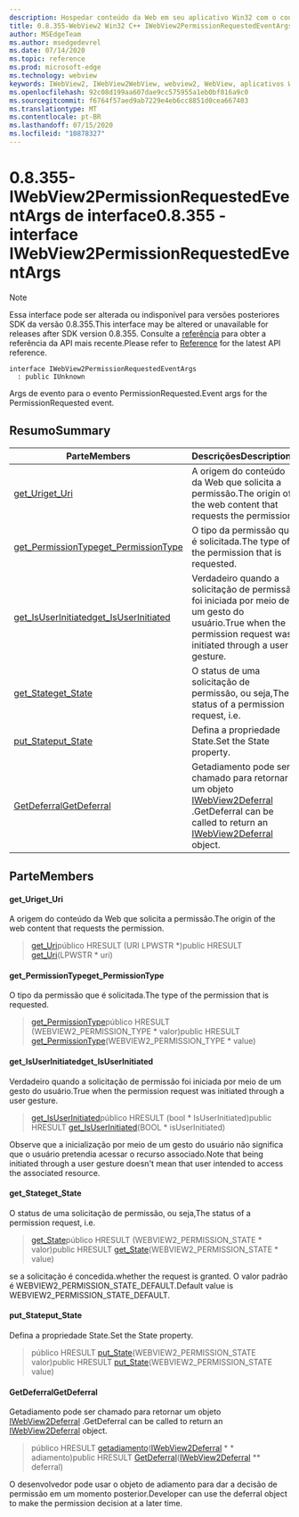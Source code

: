 ```yaml
---
description: Hospedar conteúdo da Web em seu aplicativo Win32 com o controle WebView2 do Microsoft Edge
title: 0.8.355-WebView2 Win32 C++ IWebView2PermissionRequestedEventArgs
author: MSEdgeTeam
ms.author: msedgedevrel
ms.date: 07/14/2020
ms.topic: reference
ms.prod: microsoft-edge
ms.technology: webview
keywords: IWebView2, IWebView2WebView, webview2, WebView, aplicativos Win32, Win32, Edge
ms.openlocfilehash: 92c08d199aa607dae9cc575955a1eb0bf016a9c0
ms.sourcegitcommit: f6764f57aed9ab7229e4eb6cc8851d0cea667403
ms.translationtype: MT
ms.contentlocale: pt-BR
ms.lasthandoff: 07/15/2020
ms.locfileid: "10878327"
---
```

# <span data-ttu-id="c5628-104">0.8.355-IWebView2PermissionRequestedEventArgs de interface</span><span class="sxs-lookup"><span data-stu-id="c5628-104">0.8.355 - interface IWebView2PermissionRequestedEventArgs</span></span> 

> [!NOTE]
> <span data-ttu-id="c5628-105">Essa interface pode ser alterada ou indisponível para versões posteriores SDK da versão 0.8.355.</span><span class="sxs-lookup"><span data-stu-id="c5628-105">This interface may be altered or unavailable for releases after SDK version 0.8.355.</span></span> <span data-ttu-id="c5628-106">Consulte a [referência](../../../webview2-api-reference.md) para obter a referência da API mais recente.</span><span class="sxs-lookup"><span data-stu-id="c5628-106">Please refer to [Reference](../../../webview2-api-reference.md) for the latest API reference.</span></span>

```
interface IWebView2PermissionRequestedEventArgs
  : public IUnknown
```

<span data-ttu-id="c5628-107">Args de evento para o evento PermissionRequested.</span><span class="sxs-lookup"><span data-stu-id="c5628-107">Event args for the PermissionRequested event.</span></span>

## <span data-ttu-id="c5628-108">Resumo</span><span class="sxs-lookup"><span data-stu-id="c5628-108">Summary</span></span>

 <span data-ttu-id="c5628-109">Parte</span><span class="sxs-lookup"><span data-stu-id="c5628-109">Members</span></span>                        | <span data-ttu-id="c5628-110">Descrições</span><span class="sxs-lookup"><span data-stu-id="c5628-110">Descriptions</span></span>
--------------------------------|---------------------------------------------
[<span data-ttu-id="c5628-111">get_Uri</span><span class="sxs-lookup"><span data-stu-id="c5628-111">get_Uri</span></span>](#get_uri) | <span data-ttu-id="c5628-112">A origem do conteúdo da Web que solicita a permissão.</span><span class="sxs-lookup"><span data-stu-id="c5628-112">The origin of the web content that requests the permission.</span></span>
[<span data-ttu-id="c5628-113">get_PermissionType</span><span class="sxs-lookup"><span data-stu-id="c5628-113">get_PermissionType</span></span>](#get_permissiontype) | <span data-ttu-id="c5628-114">O tipo da permissão que é solicitada.</span><span class="sxs-lookup"><span data-stu-id="c5628-114">The type of the permission that is requested.</span></span>
[<span data-ttu-id="c5628-115">get_IsUserInitiated</span><span class="sxs-lookup"><span data-stu-id="c5628-115">get_IsUserInitiated</span></span>](#get_isuserinitiated) | <span data-ttu-id="c5628-116">Verdadeiro quando a solicitação de permissão foi iniciada por meio de um gesto do usuário.</span><span class="sxs-lookup"><span data-stu-id="c5628-116">True when the permission request was initiated through a user gesture.</span></span>
[<span data-ttu-id="c5628-117">get_State</span><span class="sxs-lookup"><span data-stu-id="c5628-117">get_State</span></span>](#get_state) | <span data-ttu-id="c5628-118">O status de uma solicitação de permissão, ou seja,</span><span class="sxs-lookup"><span data-stu-id="c5628-118">The status of a permission request, i.e.</span></span>
[<span data-ttu-id="c5628-119">put_State</span><span class="sxs-lookup"><span data-stu-id="c5628-119">put_State</span></span>](#put_state) | <span data-ttu-id="c5628-120">Defina a propriedade State.</span><span class="sxs-lookup"><span data-stu-id="c5628-120">Set the State property.</span></span>
[<span data-ttu-id="c5628-121">GetDeferral</span><span class="sxs-lookup"><span data-stu-id="c5628-121">GetDeferral</span></span>](#getdeferral) | <span data-ttu-id="c5628-122">Getadiamento pode ser chamado para retornar um objeto [IWebView2Deferral](IWebView2Deferral.md) .</span><span class="sxs-lookup"><span data-stu-id="c5628-122">GetDeferral can be called to return an [IWebView2Deferral](IWebView2Deferral.md) object.</span></span>

## <span data-ttu-id="c5628-123">Parte</span><span class="sxs-lookup"><span data-stu-id="c5628-123">Members</span></span>

#### <span data-ttu-id="c5628-124">get_Uri</span><span class="sxs-lookup"><span data-stu-id="c5628-124">get_Uri</span></span> 

<span data-ttu-id="c5628-125">A origem do conteúdo da Web que solicita a permissão.</span><span class="sxs-lookup"><span data-stu-id="c5628-125">The origin of the web content that requests the permission.</span></span>

> <span data-ttu-id="c5628-126">[get_Uri](#get_uri)público HRESULT (URI LPWSTR \*)</span><span class="sxs-lookup"><span data-stu-id="c5628-126">public HRESULT [get_Uri](#get_uri)(LPWSTR \* uri)</span></span>

#### <span data-ttu-id="c5628-127">get_PermissionType</span><span class="sxs-lookup"><span data-stu-id="c5628-127">get_PermissionType</span></span> 

<span data-ttu-id="c5628-128">O tipo da permissão que é solicitada.</span><span class="sxs-lookup"><span data-stu-id="c5628-128">The type of the permission that is requested.</span></span>

> <span data-ttu-id="c5628-129">[get_PermissionType](#get_permissiontype)público HRESULT (WEBVIEW2_PERMISSION_TYPE \* valor)</span><span class="sxs-lookup"><span data-stu-id="c5628-129">public HRESULT [get_PermissionType](#get_permissiontype)(WEBVIEW2_PERMISSION_TYPE \* value)</span></span>

#### <span data-ttu-id="c5628-130">get_IsUserInitiated</span><span class="sxs-lookup"><span data-stu-id="c5628-130">get_IsUserInitiated</span></span> 

<span data-ttu-id="c5628-131">Verdadeiro quando a solicitação de permissão foi iniciada por meio de um gesto do usuário.</span><span class="sxs-lookup"><span data-stu-id="c5628-131">True when the permission request was initiated through a user gesture.</span></span>

> <span data-ttu-id="c5628-132">[get_IsUserInitiated](#get_isuserinitiated)público HRESULT (bool \* IsUserInitiated)</span><span class="sxs-lookup"><span data-stu-id="c5628-132">public HRESULT [get_IsUserInitiated](#get_isuserinitiated)(BOOL \* isUserInitiated)</span></span>

<span data-ttu-id="c5628-133">Observe que a inicialização por meio de um gesto do usuário não significa que o usuário pretendia acessar o recurso associado.</span><span class="sxs-lookup"><span data-stu-id="c5628-133">Note that being initiated through a user gesture doesn't mean that user intended to access the associated resource.</span></span>

#### <span data-ttu-id="c5628-134">get_State</span><span class="sxs-lookup"><span data-stu-id="c5628-134">get_State</span></span> 

<span data-ttu-id="c5628-135">O status de uma solicitação de permissão, ou seja,</span><span class="sxs-lookup"><span data-stu-id="c5628-135">The status of a permission request, i.e.</span></span>

> <span data-ttu-id="c5628-136">[get_State](#get_state)público HRESULT (WEBVIEW2_PERMISSION_STATE \* valor)</span><span class="sxs-lookup"><span data-stu-id="c5628-136">public HRESULT [get_State](#get_state)(WEBVIEW2_PERMISSION_STATE \* value)</span></span>

<span data-ttu-id="c5628-137">se a solicitação é concedida.</span><span class="sxs-lookup"><span data-stu-id="c5628-137">whether the request is granted.</span></span> <span data-ttu-id="c5628-138">O valor padrão é WEBVIEW2_PERMISSION_STATE_DEFAULT.</span><span class="sxs-lookup"><span data-stu-id="c5628-138">Default value is WEBVIEW2_PERMISSION_STATE_DEFAULT.</span></span>

#### <span data-ttu-id="c5628-139">put_State</span><span class="sxs-lookup"><span data-stu-id="c5628-139">put_State</span></span> 

<span data-ttu-id="c5628-140">Defina a propriedade State.</span><span class="sxs-lookup"><span data-stu-id="c5628-140">Set the State property.</span></span>

> <span data-ttu-id="c5628-141">público HRESULT [put_State](#put_state)(WEBVIEW2_PERMISSION_STATE valor)</span><span class="sxs-lookup"><span data-stu-id="c5628-141">public HRESULT [put_State](#put_state)(WEBVIEW2_PERMISSION_STATE value)</span></span>

#### <span data-ttu-id="c5628-142">GetDeferral</span><span class="sxs-lookup"><span data-stu-id="c5628-142">GetDeferral</span></span> 

<span data-ttu-id="c5628-143">Getadiamento pode ser chamado para retornar um objeto [IWebView2Deferral](IWebView2Deferral.md) .</span><span class="sxs-lookup"><span data-stu-id="c5628-143">GetDeferral can be called to return an [IWebView2Deferral](IWebView2Deferral.md) object.</span></span>

> <span data-ttu-id="c5628-144">público HRESULT [getadiamento](#getdeferral)([IWebView2Deferral](IWebView2Deferral.md) \* \* adiamento)</span><span class="sxs-lookup"><span data-stu-id="c5628-144">public HRESULT [GetDeferral](#getdeferral)([IWebView2Deferral](IWebView2Deferral.md) \*\* deferral)</span></span>

<span data-ttu-id="c5628-145">O desenvolvedor pode usar o objeto de adiamento para dar a decisão de permissão em um momento posterior.</span><span class="sxs-lookup"><span data-stu-id="c5628-145">Developer can use the deferral object to make the permission decision at a later time.</span></span>

